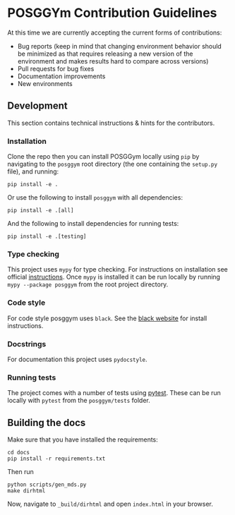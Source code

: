 # POSGGYm Contribution Guidelines

At this time we are currently accepting the current forms of contributions:

- Bug reports (keep in mind that changing environment behavior should be minimized as that requires releasing a new version of the environment and makes results hard to compare across versions)
- Pull requests for bug fixes
- Documentation improvements
- New environments

## Development

This section contains technical instructions & hints for the contributors.

### Installation

Clone the repo then you can install POSGGym locally using `pip`  by navigating to the `posggym` root directory (the one containing the `setup.py` file), and running:

```
pip install -e .
```

Or use the following to install `posggym` with all dependencies:

```
pip install -e .[all]
```

And the following to install dependencies for running tests:

```
pip install -e .[testing]
```

### Type checking

This project uses `mypy` for type checking. For instructions on installation see official [instructions](https://mypy.readthedocs.io/en/latest/getting_started.html#installing-and-running-mypy).
Once `mypy` is installed it can be run locally by running ``mypy --package posggym`` from the root project directory.

### Code style

For code style posggym uses `black`. See the [black website](https://black.readthedocs.io/en/stable/) for install instructions.

### Docstrings

For documentation this project uses `pydocstyle`.

### Running tests

The project comes with a number of tests using [pytest](https://docs.pytest.org/en/latest/getting-started.html#install-pytest). These can be run locally with `pytest` from the `posggym/tests` folder.

## Building the docs

Make sure that you have installed the requirements:

```shell
cd docs
pip install -r requirements.txt
```

Then run

```shell
python scripts/gen_mds.py
make dirhtml
```

Now, navigate to `_build/dirhtml` and open `index.html` in your browser.

